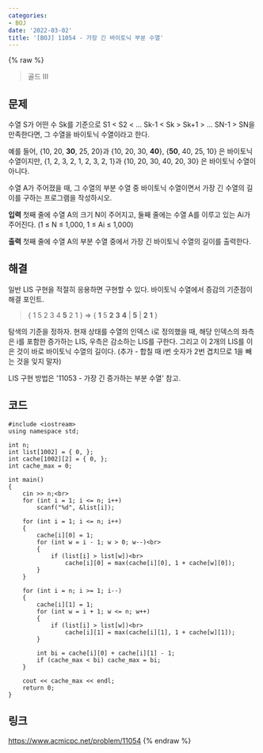 ```yaml
---
categories:
- BOJ
date: '2022-03-02'
title: '[BOJ] 11054 - 가장 긴 바이토닉 부분 수열'
---
```


{% raw %}
>골드 III

## 문제
수열 S가 어떤 수 Sk를 기준으로 S1  < S2  < ... Sk-1  < Sk  > Sk+1  > ... SN-1  > SN을 만족한다면, 그 수열을 바이토닉 수열이라고 한다.<br>

예를 들어, {10, 20,  **30**, 25, 20}과 {10, 20, 30,  **40**}, {**50**, 40, 25, 10} 은 바이토닉 수열이지만, {1, 2, 3, 2, 1, 2, 3, 2, 1}과 {10, 20, 30, 40, 20, 30} 은 바이토닉 수열이 아니다.

수열 A가 주어졌을 때, 그 수열의 부분 수열 중 바이토닉 수열이면서 가장 긴 수열의 길이를 구하는 프로그램을 작성하시오.

**입력**
첫째 줄에 수열 A의 크기 N이 주어지고, 둘째 줄에는 수열 A를 이루고 있는 Ai가 주어진다. (1 ≤ N ≤ 1,000, 1 ≤ Ai  ≤ 1,000)

**출력**
첫째 줄에 수열 A의 부분 수열 중에서 가장 긴 바이토닉 수열의 길이를 출력한다.

##  해결
일반 LIS 구현을 적절히 응용하면 구현할 수 있다. 바이토닉 수열에서 증감의 기준점이 해결 포인트.

>{ 1 5 2 3  4  **5**  2  1 } =>
>{ **1** 5 **2** **3** **4**  | **5** |  **2**  **1** }

탐색의 기준을 정하자. 현재 상태를 수열의 인덱스 i로 정의했을 때, 해당 인덱스의 좌측은 i를 포함한 증가하는 LIS, 우측은 감소하는 LIS를 구한다. 그리고 이 2개의 LIS를 이은 것이 바로 바이토닉 수열의 길이다. (추가 - 합칠 때 i번 숫자가 2번 겹치므로 1을 빼는 것을 잊지 말자)

LIS 구현 방법은 '11053 - 가장 긴 증가하는 부분 수열' 참고.

## 코드
```
#include <iostream>
using namespace std;

int n;
int list[1002] = { 0, };
int cache[1002][2] = { 0, };
int cache_max = 0;

int main()
{
	cin >> n;<br>
	for (int i = 1; i <= n; i++)
		scanf("%d", &list[i]);

	for (int i = 1; i <= n; i++)
	{
		cache[i][0] = 1;
		for (int w = i - 1; w > 0; w--)<br>
		{
			if (list[i] > list[w])<br>
				cache[i][0] = max(cache[i][0], 1 + cache[w][0]);
		}
	}

	for (int i = n; i >= 1; i--)
	{
		cache[i][1] = 1;
		for (int w = i + 1; w <= n; w++)
		{
			if (list[i] > list[w])<br>
				cache[i][1] = max(cache[i][1], 1 + cache[w][1]);
		}

		int bi = cache[i][0] + cache[i][1] - 1;
		if (cache_max < bi) cache_max = bi;
	}

	cout << cache_max << endl;
	return 0;
}
```

## 링크
https://www.acmicpc.net/problem/11054
{% endraw %}